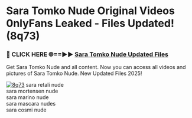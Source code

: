 # Sara Tomko Nude Original Videos 0nlyFans Leaked - Files Updated! (8q73)

<h3>🔴 CLICK HERE 🌐==►► <a href="https://tinyurl.com/52m3yx9h" rel="nofollow">Sara Tomko Nude Updated Files</a></h3>

Get Sara Tomko Nude and all content. Now you can access all videos and pictures of Sara Tomko Nude. New Updated Files 2025!

[![8q73](https://i.imgur.com/TnHtlc8.gif)](https://tinyurl.com/52m3yx9h)
sara retali nude<br>
sara mortensen nude<br>
sara marino nude<br>
sara mascara nudes<br>
sara cosmi nude